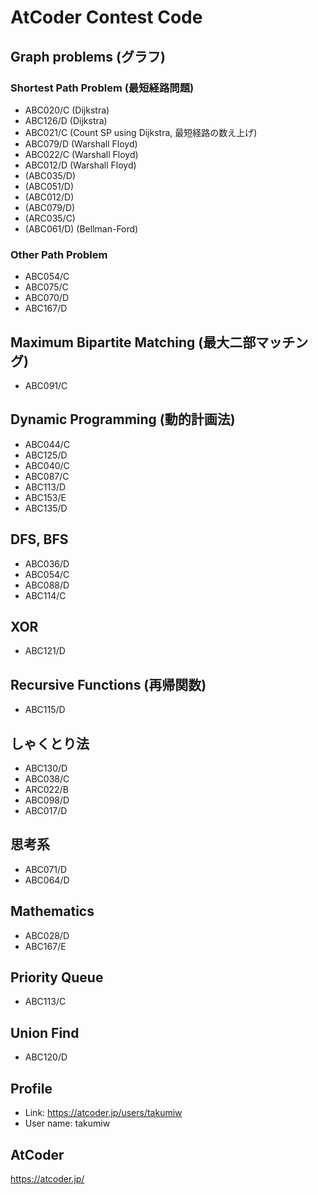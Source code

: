 # AtCoder Contest Code

## Graph problems (グラフ)
### Shortest Path Problem (最短経路問題)
* ABC020/C (Dijkstra)
* ABC126/D (Dijkstra)
* ABC021/C (Count SP using Dijkstra, 最短経路の数え上げ)
* ABC079/D (Warshall Floyd)
* ABC022/C (Warshall Floyd)
* ABC012/D (Warshall Floyd)
* (ABC035/D)
* (ABC051/D)
* (ABC012/D)
* (ABC079/D)
* (ARC035/C)
* (ABC061/D) (Bellman-Ford)

### Other Path Problem
* ABC054/C
* ABC075/C
* ABC070/D
* ABC167/D

## Maximum Bipartite Matching (最大二部マッチング)
* ABC091/C

## Dynamic Programming (動的計画法)
* ABC044/C
* ABC125/D
* ABC040/C
* ABC087/C
* ABC113/D
* ABC153/E
* ABC135/D

## DFS, BFS
* ABC036/D
* ABC054/C
* ABC088/D
* ABC114/C

## XOR
* ABC121/D

## Recursive Functions (再帰関数)
* ABC115/D

## しゃくとり法
* ABC130/D
* ABC038/C
* ARC022/B
* ABC098/D
* ABC017/D

## 思考系
* ABC071/D
* ABC064/D

## Mathematics
* ABC028/D
* ABC167/E

## Priority Queue
* ABC113/C

## Union Find
* ABC120/D

## Profile
* Link: https://atcoder.jp/users/takumiw  
* User name: takumiw  


## AtCoder
https://atcoder.jp/